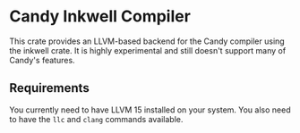 # Candy Inkwell Compiler

This crate provides an LLVM-based backend for the Candy compiler using the inkwell crate.
It is highly experimental and still doesn't support many of Candy's features.

## Requirements

You currently need to have LLVM 15 installed on your system.
You also need to have the `llc` and `clang` commands available.